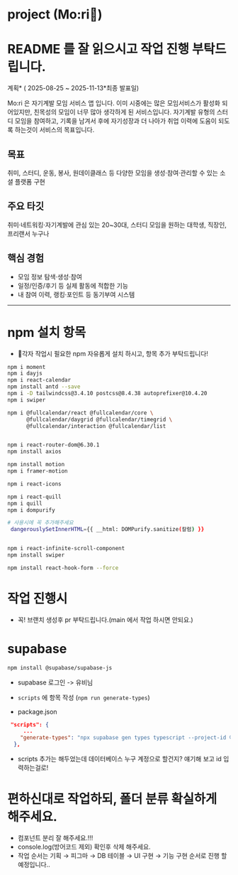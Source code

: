 # project (Mo:ri🎇)

# README 를 잘 읽으시고 작업 진행 부탁드립니다.

계획* ( 2025-08-25 ~ 2025-11-13*최종 발표일)

Mo:ri 은 자기계발 모임 서비스 앱 입니다.
이미 시중에는 많은 모임서비스가 활성화 되어있지만, 친목성의 모임이 너무 많아 생각하게 된 서비스입니다.
자기계발 유형의 스터디 모임을 참여하고, 기록을 남겨서 후에 자기성장과 더 나아가 취업 이력에 도움이 되도록 하는것이 서비스의 목표입니다.

## 목표

취미, 스터디, 운동, 봉사, 원데이클래스 등 다양한 모임을 생성·참여·관리할 수 있는 소셜 플랫폼 구현

## 주요 타깃

취미·네트워킹·자기계발에 관심 있는 20~30대, 스터디 모임을 원하는 대학생, 직장인, 프리랜서 누구나

## 핵심 경험

- 모임 정보 탐색·생성·참여
- 일정/인증/후기 등 실제 활동에 적합한 기능
- 내 참여 이력, 랭킹·포인트 등 동기부여 시스템

---

# npm 설치 항목

- 🎈각자 작업시 필요한 npm 자유롭게 설치 하시고, 항목 추가 부탁드립니다!

```bash
npm i moment
npm i dayjs
npm i react-calendar
npm install antd --save
npm i -D tailwindcss@3.4.10 postcss@8.4.38 autoprefixer@10.4.20
npm i swiper

npm i @fullcalendar/react @fullcalendar/core \
      @fullcalendar/daygrid @fullcalendar/timegrid \
      @fullcalendar/interaction @fullcalendar/list


npm i react-router-dom@6.30.1
npm install axios

npm install motion
npm i framer-motion

npm i react-icons

npm i react-quill
npm i quill
npm i dompurify

# 사용시에 꼭 추가해주세요
 dangerouslySetInnerHTML={{ __html: DOMPurify.sanitize(칼럼) }}


npm i react-infinite-scroll-component
npm install swiper

npm install react-hook-form --force

```

# 작업 진행시

- 꼭! 브랜치 생성후 pr 부탁드립니다.(main 에서 작업 하시면 안되요.)

# supabase

```bash
npm install @supabase/supabase-js
```

- supabase 로그인 -> 유비님
- `scripts` 에 항목 작성 (`npm run generate-types`)

- package.json

```json
 "scripts": {
     ...
    "generate-types": "npx supabase gen types typescript --project-id 아이디 --schema public > types_db.ts"
  },
```

- scripts 추가는 해두었는데 데이터베이스 누구 계정으로 할건지? 얘기해 보고 id 입력하는걸로!

# 편하신대로 작업하되, 폴더 분류 확실하게 해주세요.

- 컴포넌트 분리 잘 해주세요.!!!
- console.log(방어코드 제외) 확인후 삭제 해주세요.
- 작업 순서는 기획 → 피그마 → DB 테이블 → UI 구현 → 기능 구현 순서로 진행 할 예정입니다..
